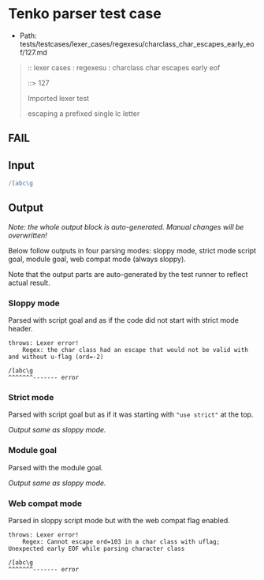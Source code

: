 # Tenko parser test case

- Path: tests/testcases/lexer_cases/regexesu/charclass_char_escapes_early_eof/127.md

> :: lexer cases : regexesu : charclass char escapes early eof
>
> ::> 127
>
> Imported lexer test
>
> escaping a prefixed single lc letter

## FAIL

## Input

`````js
/[abc\g
`````

## Output

_Note: the whole output block is auto-generated. Manual changes will be overwritten!_

Below follow outputs in four parsing modes: sloppy mode, strict mode script goal, module goal, web compat mode (always sloppy).

Note that the output parts are auto-generated by the test runner to reflect actual result.

### Sloppy mode

Parsed with script goal and as if the code did not start with strict mode header.

`````
throws: Lexer error!
    Regex: the char class had an escape that would not be valid with and without u-flag (ord=-2)

/[abc\g
^^^^^^^------- error
`````

### Strict mode

Parsed with script goal but as if it was starting with `"use strict"` at the top.

_Output same as sloppy mode._

### Module goal

Parsed with the module goal.

_Output same as sloppy mode._

### Web compat mode

Parsed in sloppy script mode but with the web compat flag enabled.

`````
throws: Lexer error!
    Regex: Cannot escape ord=103 in a char class with uflag; Unexpected early EOF while parsing character class

/[abc\g
^^^^^^^------- error
`````

